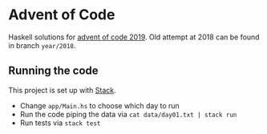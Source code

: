 # Advent of Code

Haskell solutions for [advent of code 2019](https://adventofcode.com/2019). Old attempt at 2018 can be found in branch `year/2018`.

## Running the code

This project is set up with [Stack](https://docs.haskellstack.org/en/stable/README/).

- Change `app/Main.hs` to choose which day to run
- Run the code piping the data via `cat data/day01.txt | stack run`
- Run tests via `stack test`